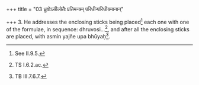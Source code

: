 +++
title = "03 ध्रुवोऽसीत्येतैः प्रतिमन्त्रम् परिधीन्परिधीयमानान्"

+++
3. He addresses the enclosing sticks being placed[^1] each one with one of the formulae, in sequence: dhruvosi...[^2], and after all the enclosing sticks are placed, with asmin yajñe upa bhūyaḥ[^3].  

[^1]: See II.9.5.  

[^2]: TS I.6.2.ac.  

[^3]: TB III.7.6.7.  
